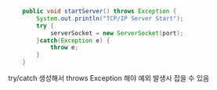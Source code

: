 ```java
	public void startServer() throws Exception {
		System.out.println("TCP/IP Server Start");
		try {
			serverSocket = new ServerSocket(port);
		}catch(Exception e) {
			throw e;
		}	
	}
```

try/catch 생성해서 throws Exception 해야 예외 발생시 잡을 수 있음
